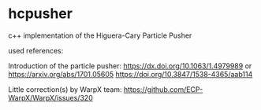 # hcpusher
c++ implementation of the Higuera-Cary Particle Pusher

used references:

Introduction of the particle pusher: 
https://dx.doi.org/10.1063/1.4979989 or https://arxiv.org/abs/1701.05605
https://doi.org/10.3847/1538-4365/aab114

Little correction(s) by WarpX team: 
https://github.com/ECP-WarpX/WarpX/issues/320
